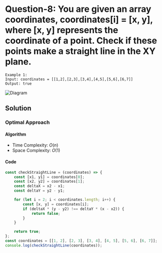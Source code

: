 # Question-8: You are given an array coordinates, coordinates[i] = [x, y], where [x, y] represents the coordinate of a point. Check if these points make a straight line in the XY plane.


```
Example 1:
Input: coordinates = [[1,2],[2,3],[3,4],[4,5],[5,6],[6,7]]
Output: true
```
![Diagram](https://assets.leetcode.com/uploads/2019/10/15/untitled-diagram-2.jpg)


## Solution


### Optimal Approach


#### Algorithm


- Time Complexity: $O(n)$
- Space Complexity: $O(1)$


#### Code


```javascript
const checkStraightLine = (coordinates) => {
    const [x1, y1] = coordinates[0];
    const [x2, y2] = coordinates[1];
    const deltaX = x2 - x1;
    const deltaY = y2 - y1;

    for (let i = 2; i < coordinates.length; i++) {
        const [x, y] = coordinates[i];
        if (deltaX * (y - y2) !== deltaY * (x - x2)) {
            return false;
        }
    }

    return true;
};
const coordinates = [[1, 2], [2, 3], [3, 4], [4, 5], [5, 6], [6, 7]];
console.log(checkStraightLine(coordinates));
```
